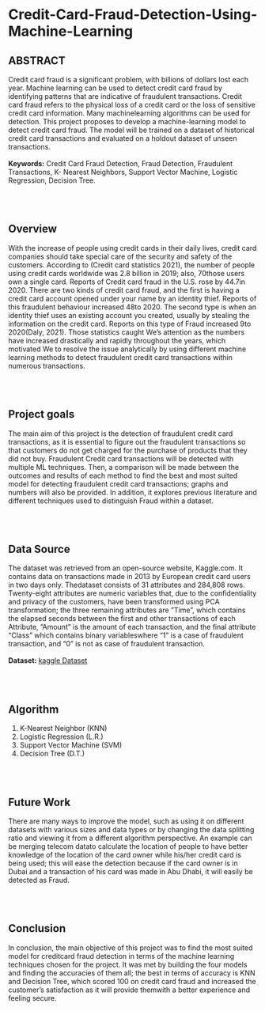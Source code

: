# Credit-Card-Fraud-Detection-Using-Machine-Learning

 ## ABSTRACT
Credit card fraud is a significant problem, with billions of dollars lost each year. Machine learning can be used to detect credit card fraud by identifying patterns that are indicative of fraudulent transactions. Credit card fraud refers to the physical loss of a credit card or the loss of sensitive credit card information. Many machinelearning algorithms can be used for detection. This project proposes to develop a machine-learning model to detect credit card fraud. The model will be trained on a dataset of historical credit card transactions and evaluated on a holdout dataset of unseen transactions.
<br>
<br>
<b>Keywords:</b> Credit Card Fraud Detection, Fraud Detection, Fraudulent Transactions, K- Nearest Neighbors, Support Vector Machine, Logistic Regression, Decision Tree.

<br>
<br>

## Overview

With the increase of people using credit cards in their daily lives, credit card companies should take special care of the security and safety of the customers. According to (Credit card statistics 2021), the number of people using credit cards worldwide was 2.8 billion in 2019; also, 70those users own a single card. Reports of Credit card fraud in the U.S. rose by 44.7in 2020. There are two kinds of credit card fraud, and the first is having a credit card account opened under your name by an identity thief. Reports of this fraudulent behaviour increased 48to 2020. The second type is when an identity thief uses an existing account you created, usually by stealing the
information on the credit card. Reports on this type of Fraud increased 9to 2020(Daly, 2021). Those statistics caught We’s attention as the numbers have increased drastically and rapidly throughout the years, which motivated We to resolve the issue analytically by using different machine learning methods to detect fraudulent credit card transactions within numerous transactions.

<br>
<br>

## Project goals

The main aim of this project is the detection of fraudulent credit card transactions, as it is essential to figure out the fraudulent transactions so that customers do not get charged for the purchase of products that they did not buy. Fraudulent Credit card transactions will be detected with multiple ML techniques. Then, a comparison will be made between the outcomes and results of each method to find the best and most suited model for detecting fraudulent credit card transactions; graphs and numbers will also be provided. In addition, it explores previous literature and different
techniques used to distinguish Fraud within a dataset.


<br>
<br>

## Data Source

The dataset was retrieved from an open-source website, Kaggle.com. It contains data on transactions made in 2013 by European credit card users in two days only. Thedataset consists of 31 attributes and 284,808 rows. Twenty-eight attributes are numeric variables that, due to the confidentiality and privacy of the customers, have been transformed using PCA transformation; the three remaining attributes are ”Time”, which contains the elapsed seconds between the first and other transactions
of each Attribute, ”Amount” is the amount of each transaction, and the final attribute “Class” which contains binary variableswhere “1” is a case of fraudulent transaction, and “0” is not as case of fraudulent transaction.
<br>
<br>
<b>Dataset: </b>
<a href="https://www.kaggle.com/datasets/mlg-ulb/creditcardfraud">kaggle Dataset</a>

<br>
<br>

## Algorithm 
1. K-Nearest Neighbor (KNN)
2. Logistic Regression (L.R.)
3. Support Vector Machine (SVM)
4. Decision Tree (D.T.)


<br>
<br>

## Future Work 
There are many ways to improve the model, such as using it on different datasets with various sizes and data types or by changing the data splitting ratio and viewing it from a different algorithm perspective. An example can be merging telecom datato calculate the location of people to have better knowledge of the location of the card owner while his/her credit card is being used; this will ease the detection because if the card owner is in Dubai and a transaction of his card was made in Abu Dhabi, it
will easily be detected as Fraud.

<br>
<br>

## Conclusion
In conclusion, the main objective of this project was to find the most suited model for creditcard fraud detection in terms of the machine learning techniques chosen for the project. It was met by building the four models and finding the accuracies of them all; the best in terms of accuracy is KNN and Decision Tree, which scored 100 on credit card fraud and increased the customer’s satisfaction as it will provide themwith a better experience and feeling secure.

